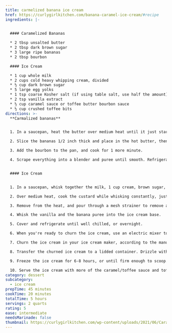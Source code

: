 ```yaml
---
title: carmelized banana ice cream
href: https://curlygirlkitchen.com/banana-caramel-ice-cream/#recipe
ingredients: |-
  

  #### Caramelized Bananas

  * 2 tbsp unsalted butter
  * 2 tbsp dark brown sugar
  * 3 large ripe bananas
  * 2 tbsp bourbon

  #### Ice Cream

  * 1 cup whole milk
  * 2 cups cold heavy whipping cream, divided
  * ½ cup dark brown sugar
  * 5 large egg yolks
  * 1 tsp coarse Kosher salt (if using table salt, use half the amount)
  * 2 tsp vanilla extract
  * ½ cup caramel sauce or toffee butter bourbon sauce
  * ½ cup crushed toffee bits
directions: >-
  **C﻿armalized bananas**


  1. In a saucepan, heat the butter over medium heat until it just starts to sizzle.

  2. Slice the bananas 1/2 inch thick and place in the hot butter, then sprinkle with the brown sugar. Cook the bananas on one side for 1-2 minutes until golden, then turn over and cook the other side for 1-2 minutes.

  3. Add the bourbon to the pan, and cook for 1 more minute.

  4. Scrape everything into a blender and puree until smooth. Refrigerate the banana puree until needed.


  #### Ice Cream


  1. In a saucepan, whisk together the milk, 1 cup cream, brown sugar, egg yolks and salt.

  2. Over medium heat, cook the custard while whisking constantly, just until it's steaming hot. Don't let it come to a boil.

  3. Remove from the heat, and pour through a mesh strainer to remove any bits of cooked egg.

  4. Whisk the vanilla and the banana puree into the ice cream base.

  5. Cover and refrigerate until well chilled, or overnight.

  6. When you're ready to churn the ice cream, use an electric mixer to whip the remaining 1 cup cream until soft peaks form, then whisk the whipped cream into the chilled ice cream base.

  7. Churn the ice cream in your ice cream maker, according to the manufacturer's instructions, until it's a thick, soft-serve consistency.

  8. Transfer the churned ice cream to a lidded container. Drizzle with the caramel sauce or toffee sauce and sprinkle with toffee bits, then use a spoon to swirl everything together, leaving visible streaks of caramel.

  9. Freeze the ice cream for 6-8 hours, or until firm enough to scoop.

  10. Serve the ice cream with more of the caramel/toffee sauce and toffee bits.
category: dessert
subcategory:
  - ice cream
prepTime: 45 minutes
cookTime: 20 minutes
totalTime: 5 hours
servings: 2 quarts
rating: 5
ease: intermediate
needsMarinade: false
thumbnail: https://curlygirlkitchen.com/wp-content/uploads/2021/06/Caramelized-Banana-Toffee-Bourbon-Ice-Cream-010.jpg
---
```

